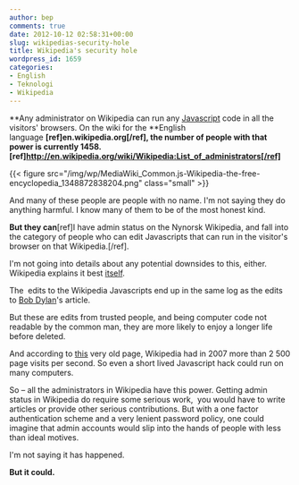 ```yaml
---
author: bep
comments: true
date: 2012-10-12 02:58:31+00:00
slug: wikipedias-security-hole
title: Wikipedia's security hole
wordpress_id: 1659
categories:
- English
- Teknologi
- Wikipedia
---
```


**Any administrator on Wikipedia can run any [Javascript](http://en.wikipedia.org/wiki/MediaWiki:Common.js) code in all the visitors' browsers. On the wiki for the **English language **[ref]en.wikipedia.org[/ref], the number of people with that power is currently 1458.[ref]http://en.wikipedia.org/wiki/Wikipedia:List_of_administrators[/ref]**

{{< figure src="/img/wp/MediaWiki_Common.js-Wikipedia-the-free-encyclopedia_1348872838204.png" class="small" >}}

And many of these people are people with no name. I'm not saying they do anything harmful. I know many of them to be of the most honest kind.

<!--more-->

**But they can**[ref]I have admin status on the Nynorsk Wikipedia, and fall into the category of people who can edit Javascripts that can run in the visitor's browser on that Wikipedia.[/ref].

I'm not going into details about any potential downsides to this, either. Wikipedia explains it best [itself](http://en.wikipedia.org/wiki/JavaScript#Security).

The  edits to the Wikipedia Javascripts end up in the same log as the edits to [Bob Dylan](http://en.wikipedia.org/wiki/Bob_Dylan)'s article.

But these are edits from trusted people, and being computer code not readable by the common man, they are more likely to enjoy a longer life before deleted.

And according to [this](http://meta.wikimedia.org/wiki/Wikimedia_in_figures_-_Wikipedia) very old page, Wikipedia had in 2007 more than 2 500 page visits per second. So even a short lived Javascript hack could run on many computers.

So – all the administrators in Wikipedia have this power. Getting admin status in Wikipedia do require some serious work,  you would have to write articles or provide other serious contributions. But with a one factor authentication scheme and a very lenient password policy, one could imagine that admin accounts would slip into the hands of people with less than ideal motives.

I'm not saying it has happened.

**But it could.**
